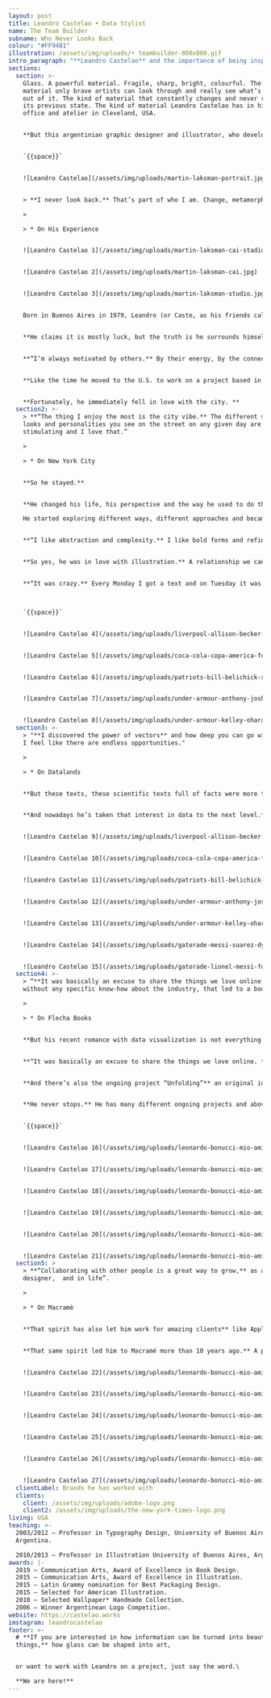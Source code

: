 ```yaml
---
layout: post
title: Leandro Castelao • Data Stylist
name: The Team Builder
subname: Who Never Looks Back
colour: "#FF94B1"
illustration: /assets/img/uploads/• teambuilder-800x800.gif
intro_paragraph: "**Leandro Castelao** and the importance of being inspired all the time."
sections:
  section: >-
    Glass. A powerful material. Fragile, sharp, bright, colourful. The kind of
    material only brave artists can look through and really see what’s coming
    out of it. The kind of material that constantly changes and never returns to
    its previous state. The kind of material Leandro Castelao has in his home
    office and atelier in Cleveland, USA.


    **But this argentinian graphic designer and illustrator, who developed a fine taste in sculpting glass and wood, was not always what he is now.** He is in constant movement, flowing, embracing change: “I never look back. That’s part of who I am. Change, metamorphosis. Staring over and over again, from scratch”.


    `{{space}}`


    ![Leandro Castelao](/assets/img/uploads/martin-laksman-portrait.jpg)


    > **I never look back.** That’s part of who I am. Change, metamorphosis. Staring over and over again, from scratch.

    >

    > * On His Experience


    ![Leandro Castelao 1](/assets/img/uploads/martin-laksman-cai-stadium-.jpg)


    ![Leandro Castelao 2](/assets/img/uploads/martin-laksman-cai.jpg)


    ![Leandro Castelao 3](/assets/img/uploads/martin-laksman-studio.jpg)


    Born in Buenos Aires in 1979, Leandro (or Caste, as his friends call him) always finds different ways to do things, different approaches and different people to work with. 


    **He claims it is mostly luck, but the truth is he surrounds himself with the most varied talent.** He knows a lot of people and a lot of people know him. That special connection started when he was teaching Tipografía 2 at Universidad de Buenos Aires. Those connections shaped his career.


    **“I’m always motivated by others.** By their energy, by the connection built. And when you find that special connection, projects find their own way.”


    **Like the time he moved to the U.S. to work on a project based in New York City. **He did not give it much thought. He just did it, not looking back, as he always does.


    **Fortunately, he immediately fell in love with the city. **
  section2: >-
    > **“The thing I enjoy the most is the city vibe.** The different styles,
    looks and personalities you see on the street on any given day are visually
    stimulating and I love that.”

    >

    > * On New York City


    **So he stayed.**


    **He changed his life, his perspective and the way he used to do things, again.**

    He started exploring different ways, different approaches and became more and more interested in an old passion: illustration.


    **“I like abstraction and complexity.** I like bold forms and refined details. I’ve always enjoyed exploring different techniques and at some point I discovered the power of vectors and how deep you can go with them. I feel like there are endless opportunities.”


    **So yes, he was in love with illustration.** A relationship we can catalogue as a crazy ride. A crazy but beautiful ride that started when he was living in Argentina and led him to work for The New York Times. At first it was hard, as he recalls: 


    **“It was crazy.** Every Monday I got a text and on Tuesday it was printed. So I had less than 24 hours to do it”.



    `{{space}}`


    ![Leandro Castelao 4](/assets/img/uploads/liverpool-allison-becker-football-illustration.jpg)


    ![Leandro Castelao 5](/assets/img/uploads/coca-cola-copa-america-football-illustration.jpg)


    ![Leandro Castelao 6](/assets/img/uploads/patriots-bill-belichick-sport-illustration.jpg)


    ![Leandro Castelao 7](/assets/img/uploads/under-armour-anthony-joshua-sport-illustration.jpg)


    ![Leandro Castelao 8](/assets/img/uploads/under-armour-kelley-ohara-football-player-illlustration.jpg)
  section3: >-
    > "**I discovered the power of vectors** and how deep you can go with them.
    I feel like there are endless opportunities."

    >

    > * On Datalands


    **But these texts, these scientific texts full of facts were more than just work for him.** He actually read them for pleasure. Data. Numbers. Facts. A powerful combination to the career path he would have taken if he hadn’t chosen to be a graphic designer: engineering.


    **And nowadays he’s taken that interest in data to the next level.** Leandro is now the Creative Director and Co-founder of Datalands a creative studio he started in partnership with Liz Meyer y Gavin Potenza that gives shape to data. A place where he can (on his own words) “bring together typography, color, shapes, concepts and vast amounts of information. Basically what design is all about.”


    ![Leandro Castelao 9](/assets/img/uploads/liverpool-allison-becker-football-illustration.jpg)


    ![Leandro Castelao 10](/assets/img/uploads/coca-cola-copa-america-football-illustration.jpg)


    ![Leandro Castelao 11](/assets/img/uploads/patriots-bill-belichick-sport-illustration.jpg)


    ![Leandro Castelao 12](/assets/img/uploads/under-armour-anthony-joshua-sport-illustration.jpg)


    ![Leandro Castelao 13](/assets/img/uploads/under-armour-kelley-ohara-football-player-illlustration.jpg)


    ![Leandro Castelao 14](/assets/img/uploads/gatorade-messi-suarez-dybala-football-player-ilustration.jpg)


    ![Leandro Castelao 15](/assets/img/uploads/gatorade-lionel-messi-football-player-illustration.jpg)
  section4: >-
    > “**It was basically an excuse to share the things we love online.** And
    without any specific know-how about the industry, that led to a book.”

    >

    > * On Flecha Books


    **But his recent romance with data visualization is not everything in his world either. **He’s also the founder of Flecha Books, an independent publishing house that was born to help him and his business partner share what they think is worth communicating to the world:


    **“It was basically an excuse to share the things we love online. **And without any specific know-how about the industry, that led to a book.” 


    **And there’s also the ongoing project “Unfolding”** an original idea that gave them the chance to collaborate with different artists, giving them the absolute freedom to show their work with no restraints. Apart from a foldable canvas, of course.


    **He never stops.** He has many different ongoing projects and above all he’s a team player. That’s why he always finds the right people to work with and the reason why he is so appreciated by his co-workers. 


    `{{space}}`


    ![Leandro Castelao 16](/assets/img/uploads/leonardo-bonucci-mio-amico-leo-illustration-boots.jpg)


    ![Leandro Castelao 17](/assets/img/uploads/leonardo-bonucci-mio-amico-leo-illustration-defence.jpg)


    ![Leandro Castelao 18](/assets/img/uploads/leonardo-bonucci-mio-amico-leo-illustration-friends.jpg)


    ![Leandro Castelao 19](/assets/img/uploads/leonardo-bonucci-mio-amico-leo-book-football.jpg)


    ![Leandro Castelao 20](/assets/img/uploads/leonardo-bonucci-mio-amico-leo-book-illustration.jpg)


    ![Leandro Castelao 21](/assets/img/uploads/leonardo-bonucci-mio-amico-leo-book-illustration.jpg)
  section5: >
    > **“Collaborating with other people is a great way to grow,** as a
    designer,  and in life”.

    >

    > * On Macramè 


    **That spirit has also let him work for amazing clients** like Apple, Google, The New York Times, The New Yorker, Mercedes Benz or Citibank; winning 2 Communication Arts Awards of Excellence and a Latin Grammy nomination. 


    **That same spirit led him to Macramé more than 10 years ago.** A place that gives him the chance to work on complex, big scale projects, with different people. Like the ones for Wired Magazine and Montanari, in Italy. Projects he could find a specific creative solution that 10 years later, would still work. Projects he can make his own and enjoy, without looking back. Like everything he does.


    ![Leandro Castelao 22](/assets/img/uploads/leonardo-bonucci-mio-amico-leo-illustration-boots.jpg)


    ![Leandro Castelao 23](/assets/img/uploads/leonardo-bonucci-mio-amico-leo-illustration-defence.jpg)


    ![Leandro Castelao 24](/assets/img/uploads/leonardo-bonucci-mio-amico-leo-illustration-friends.jpg)


    ![Leandro Castelao 25](/assets/img/uploads/leonardo-bonucci-mio-amico-leo-book-football.jpg)


    ![Leandro Castelao 26](/assets/img/uploads/leonardo-bonucci-mio-amico-leo-book-illustration.jpg)


    ![Leandro Castelao 27](/assets/img/uploads/leonardo-bonucci-mio-amico-leo-book-illustration.jpg)
  clientLabel: Brands he has worked with
  clients:
    client: /assets/img/uploads/adobe-logo.png
    client2: /assets/img/uploads/the-new-york-times-logo.png
living: USA
teaching: >-
  2003/2012 — Professor in Typography Design, University of Buenos Aires,
  Argentina.

  2010/2013 — Professor in Illustration University of Buenos Aires, Argentina.
awards: |-
  2019 — Communication Arts, Award of Excellence in Book Design.
  2015 — Communication Arts, Award of Excellence in Illustration.
  2015 — Latin Grammy nomination for Best Packaging Design.
  2015 — Selected for American Illustration.
  2010 — Selected Wallpaper* Handmade Collection.
  2006 — Winner Argentinean Logo Competition.
website: https://castelao.works
imstagram: leandrocastelao
footer: >-
  # **If you are interested in how information can be turned into beautiful
  things,** how glass can be shaped into art,


  or want to work with Leandro on a project, just say the word.\

  **We are here!**
---
```

